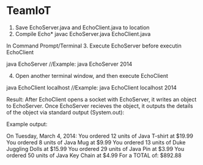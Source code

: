 TeamIoT
=======
1. Save EchoServer.java and EchoClient.java to location 
2. Compile Echo*
  javac EchoServer.java EchoClient.java

In Command Prompt/Terminal
3. Execute EchoServer before executin EchoClient
   
   java EchoServer <port number> //Example: java EchoServer 2014

4. Open another terminal window, and then execute EchoClient

  java EchoClient localhost <port number> //Example: java EchoClient localhost 2014
  
Result:
After EchoClient opens a socket with EchoServer, it writes an object to EchoServer. Once EchoServer recieves the object, it outputs the details of the object via standard output (System.out):

Example output:

On Tuesday, March 4, 2014:
You ordered 12 units of Java T-shirt at $19.99
You ordered 8 units of Java Mug at $9.99
You ordered 13 units of Duke Juggling Dolls at $15.99
You ordered 29 units of Java Pin at $3.99
You ordered 50 units of Java Key Chain at $4.99
For a TOTAL of: $892.88
